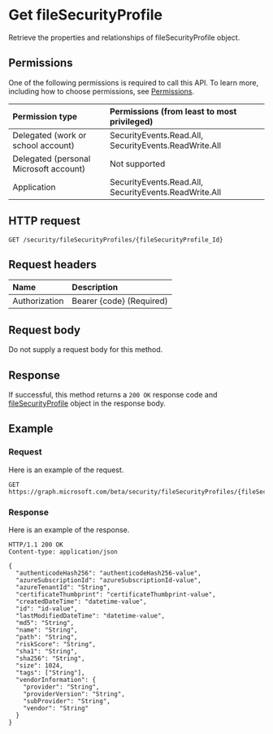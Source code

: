 # Get fileSecurityProfile

Retrieve the properties and relationships of fileSecurityProfile object.

## Permissions

One of the following permissions is required to call this API. To learn more, including how to choose permissions, see [Permissions](../../../concepts/permissions_reference.md).

|Permission type      | Permissions (from least to most privileged)              |
|:--------------------|:---------------------------------------------------------|
|Delegated (work or school account) |    SecurityEvents.Read.All, SecurityEvents.ReadWrite.All  |
|Delegated (personal Microsoft account) |   Not supported  |
|Application |   SecurityEvents.Read.All, SecurityEvents.ReadWrite.All |

## HTTP request

<!-- { "blockType": "ignored" } -->

```http
GET /security/fileSecurityProfiles/{fileSecurityProfile_Id}
```

## Request headers

| Name      |Description|
|:----------|:----------|
| Authorization  | Bearer {code} (Required)|

## Request body

Do not supply a request body for this method.

## Response

If successful, this method returns a `200 OK` response code and [fileSecurityProfile](../resources/filesecurityprofile.md) object in the response body.

## Example

### Request

Here is an example of the request.
<!-- {
  "blockType": "request",
  "name": "get_filesecurityprofile"
}-->

```http
GET https://graph.microsoft.com/beta/security/fileSecurityProfiles/{fileSecurityProfile_Id}
```

### Response

Here is an example of the response.
<!-- {
  "blockType": "response",
  "truncated": false,
  "@odata.type": "microsoft.graph.FileSecurityProfile"
} -->

```http
HTTP/1.1 200 OK
Content-type: application/json

{
  "authenticodeHash256": "authenticodeHash256-value",
  "azureSubscriptionId": "azureSubscriptionId-value",
  "azureTenantId": "String",
  "certificateThumbprint": "certificateThumbprint-value",
  "createdDateTime": "datetime-value",
  "id": "id-value",
  "lastModifiedDateTime": "datetime-value",
  "md5": "String",
  "name": "String",
  "path": "String",
  "riskScore": "String",
  "sha1": "String",
  "sha256": "String",
  "size": 1024,
  "tags": ["String"],
  "vendorInformation": {
    "provider": "String",
    "providerVersion": "String",
    "subProvider": "String",
    "vendor": "String"
  }
}
```

<!-- uuid: 8fcb5dbc-d5aa-4681-8e31-b001d5168d79
2015-10-25 14:57:30 UTC -->
<!-- {
  "type": "#page.annotation",
  "description": "Get fileSecurityProfile",
  "keywords": "",
  "section": "documentation",
  "tocPath": ""
}-->